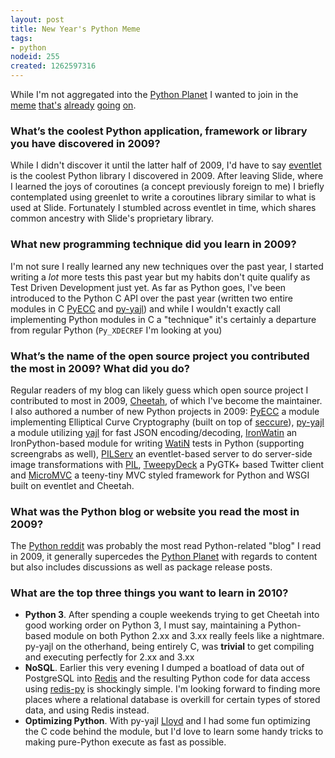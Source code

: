 ```yaml
--- 
layout: post
title: New Year's Python Meme
tags: 
- python
nodeid: 255
created: 1262597316
---
```

While I'm not aggregated into the [Python Planet](http://planet.python.org) I wanted to join in the [meme](http://just-another.net/2009/12/28/new-years-python-meme/) [that's](http://blog.tplus1.com/index.php/2010/01/04/new-years-python-meme/) [already](http://tarekziade.wordpress.com/2009/12/28/new-years-python-meme/) [going](http://coreygoldberg.blogspot.com/2009/12/new-years-python-meme.html) [on](http://www.protocolostomy.com/2009/12/29/2009-python-meme/).

### What’s the coolest Python application, framework or library you have discovered in 2009?

While I didn't discover it until the latter half of 2009, I'd have to say [eventlet](http://eventlet.net) is the coolest Python library I discovered in 2009. After leaving Slide, where I learned the joys of coroutines (a concept previously foreign to me) I briefly contemplated using greenlet to write a coroutines library similar to what is used at Slide. Fortunately I stumbled across eventlet in time, which shares common ancestry with Slide's proprietary library.


### What new programming technique did you learn in 2009?
I'm not sure I really learned any new techniques over the past year, I started writing a *lot* more tests this past year but my habits don't quite qualify as Test Driven Development just yet. As far as Python goes, I've been introduced to the Python C API over the past year (written two entire modules in C [PyECC](http://github.com/rtyler/PyECC) and [py-yajl](http://github.com/rtyler/py-yajl)) and while I wouldn't exactly call implementing Python modules in C a "technique" it's certainly a departure from regular Python (`Py_XDECREF` I'm looking at you)

### What’s the name of the open source project you contributed the most in 2009? What did you do?
Regular readers of my blog can likely guess which open source project I contributed to most in 2009, [Cheetah](http://cheetahtemplate.org), of which I've become the maintainer. I also authored a number of new Python projects in 2009: [PyECC](http://github.com/rtyler/PyECC) a module implementing Elliptical Curve Cryptography (built on top of [seccure](http://point-at-infinity.org/seccure/)), [py-yajl](http://github.com/rtyler/py-yajl) a module utilizing [yajl](http://lloyd.github.com/yajl) for fast JSON encoding/decoding, [IronWatin](http://github.com/rtyler/IronWatin) an IronPython-based module for writing [WatiN](http://watin.sourceforge.net/) tests in Python (supporting screengrabs as well), [PILServ](http://github.com/rtyler/PILServ) an eventlet-based server to do server-side image transformations with [PIL](http://www.pythonware.com/products/pil/), [TweepyDeck](http://github.com/rtyler/TweepyDeck) a PyGTK+ based Twitter client and [MicroMVC](http://github.com/rtyler/MicroMVC) a teeny-tiny MVC styled framework for Python and WSGI built on eventlet and Cheetah.

### What was the Python blog or website you read the most in 2009?

The [Python reddit](http://reddit.com/r/python) was probably the most read Python-related "blog" I read in 2009, it generally supercedes the [Python Planet](http://planet.python.org) with regards to content but also includes discussions as well as package release posts.  

### What are the top three things you want to learn in 2010?
 
* **Python 3**. After spending a couple weekends trying to get Cheetah into good working order on Python 3, I must say, maintaining a Python-based module on both Python 2.xx and 3.xx really feels like a nightmare. py-yajl on the otherhand, being entirely C, was **trivial** to get compiling and executing perfectly for 2.xx and 3.xx
* **NoSQL**. Earlier this very evening I dumped a boatload of data out of PostgreSQL into [Redis](http://code.google.com/p/redis/) and the resulting Python code for data access using [redis-py](http://github.com/andymccurdy/redis-py) is shockingly simple. I'm looking forward to finding more places where a relational database is overkill for certain types of stored data, and using Redis instead.
* **Optimizing Python**. With py-yajl [Lloyd](http://github.com/lloyd) and I had some fun optimizing the C code behind the module, but I'd love to learn some handy tricks to making pure-Python execute as fast as possible.
